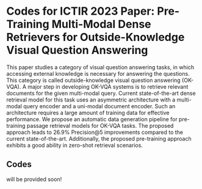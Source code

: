 # Codes for ICTIR 2023 Paper: Pre-Training Multi-Modal Dense Retrievers for Outside-Knowledge Visual Question Answering

This paper studies a category of visual question answering tasks, in which accessing external knowledge is necessary for answering the questions. This category is called outside-knowledge visual question answering (OK-VQA). A major step in developing OK-VQA systems is to retrieve relevant documents for the given multi-modal query. Current state-of-the-art dense retrieval model for this task uses an asymmetric architecture with a multi-modal query encoder and a uni-modal document encoder. Such an architecture requires a large amount of training data for effective performance. We propose an automatic data generation pipeline for pre-training passage retrieval models for OK-VQA tasks. The proposed approach leads to 26.9% Precision@5 improvements compared to the current state-of-the-art. Additionally, the proposed pre-training approach exhibits a good ability in zero-shot retrieval scenarios.

## Codes

will be provided soon!
